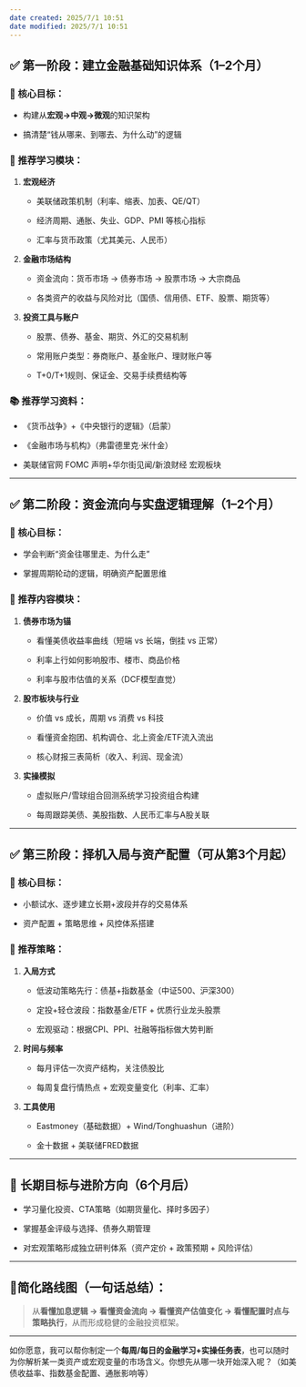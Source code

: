 ```yaml
---
date created: 2025/7/1 10:51
date modified: 2025/7/1 10:51
---
```

## ✅ 第一阶段：建立金融基础知识体系（1–2个月）

### 📘 核心目标：

- 构建从**宏观→中观→微观**的知识架构
	
- 搞清楚“钱从哪来、到哪去、为什么动”的逻辑

### 🎯 推荐学习模块：

1. **宏观经济**
	
	- 美联储政策机制（利率、缩表、加表、QE/QT）
		
	- 经济周期、通胀、失业、GDP、PMI 等核心指标
		
	- 汇率与货币政策（尤其美元、人民币）
		
2. **金融市场结构**
	
	- 资金流向：货币市场 → 债券市场 → 股票市场 → 大宗商品
		
	- 各类资产的收益与风险对比（国债、信用债、ETF、股票、期货等）
		
3. **投资工具与账户**
	
	- 股票、债券、基金、期货、外汇的交易机制
		
	- 常用账户类型：券商账户、基金账户、理财账户等
		
	- T+0/T+1规则、保证金、交易手续费结构等

### 📚 推荐学习资料：

- 《货币战争》+《中央银行的逻辑》（启蒙）
	
- 《金融市场与机构》（弗雷德里克·米什金）
	
- 美联储官网 FOMC 声明+华尔街见闻/新浪财经 宏观板块

---

## ✅ 第二阶段：资金流向与实盘逻辑理解（1–2个月）

### 📘 核心目标：

- 学会判断“资金往哪里走、为什么走”
	
- 掌握周期轮动的逻辑，明确资产配置思维

### 🎯 推荐内容模块：

1. **债券市场为锚**
	
	- 看懂美债收益率曲线（短端 vs 长端，倒挂 vs 正常）
		
	- 利率上行如何影响股市、楼市、商品价格
		
	- 利率与股市估值的关系（DCF模型直觉）
		
2. **股市板块与行业**
	
	- 价值 vs 成长，周期 vs 消费 vs 科技
		
	- 看懂资金抱团、机构调仓、北上资金/ETF流入流出
		
	- 核心财报三表简析（收入、利润、现金流）
		
3. **实操模拟**
	
	- 虚拟账户/雪球组合回测系统学习投资组合构建
		
	- 每周跟踪美债、美股指数、人民币汇率与A股关联

---

## ✅ 第三阶段：择机入局与资产配置（可从第3个月起）

### 📘 核心目标：

- 小额试水、逐步建立长期+波段并存的交易体系
	
- 资产配置 + 策略思维 + 风控体系搭建

### 🎯 推荐策略：

1. **入局方式**
	
	- 低波动策略先行：债基+指数基金（中证500、沪深300）
		
	- 定投+轻仓波段：指数基金/ETF + 优质行业龙头股票
		
	- 宏观驱动：根据CPI、PPI、社融等指标做大势判断
		
2. **时间与频率**
	
	- 每月评估一次资产结构，关注债股比
		
	- 每周复盘行情热点 + 宏观变量变化（利率、汇率）
		
3. **工具使用**
	
	- Eastmoney（基础数据）+ Wind/Tonghuashun（进阶）
		
	- 金十数据 + 美联储FRED数据

---

## 🔁 长期目标与进阶方向（6个月后）

- 学习量化投资、CTA策略（如期货量化、择时多因子）
	
- 掌握基金评级与选择、债券久期管理
	
- 对宏观策略形成独立研判体系（资产定价 + 政策预期 + 风险评估）

---

## 📍简化路线图（一句话总结）：

> 从**看懂加息逻辑 → 看懂资金流向 → 看懂资产估值变化 → 看懂配置时点与策略执行**，从而形成稳健的金融投资框架。

---

如你愿意，我可以帮你制定一个**每周/每日的金融学习+实操任务表**，也可以随时为你解析某一类资产或宏观变量的市场含义。你想先从哪一块开始深入呢？（如美债收益率、指数基金配置、通胀影响等）